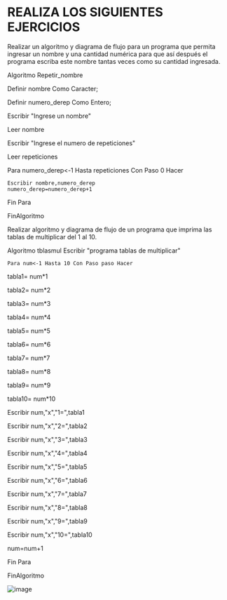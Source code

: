 # REALIZA LOS SIGUIENTES EJERCICIOS

Realizar un algoritmo y diagrama de flujo para un programa que permita ingresar un nombre y una cantidad numérica para que así después el programa escriba este nombre tantas veces como su cantidad ingresada.

Algoritmo Repetir_nombre
	
Definir nombre Como Caracter;

Definir numero_derep Como Entero;

Escribir "Ingrese un nombre"

Leer nombre

Escribir "Ingrese el numero de repeticiones"

Leer repeticiones



Para numero_derep<-1 Hasta repeticiones Con Paso 0 Hacer
	
	Escribir nombre,numero_derep
	numero_derep=numero_derep+1
	
Fin Para

FinAlgoritmo




Realizar algoritmo y diagrama de flujo de un programa que imprima las tablas de multiplicar del 1 al 10.

Algoritmo tblasmul
	Escribir "programa tablas de multiplicar"
	
	Para num<-1 Hasta 10 Con Paso paso Hacer
  
tabla1= num*1

tabla2= num*2

tabla3= num*3

tabla4= num*4

tabla5= num*5

tabla6= num*6

tabla7= num*7

tabla8= num*8

tabla9= num*9

tabla10= num*10

Escribir num,"x","1=",tabla1

Escribir num,"x","2=",tabla2

Escribir num,"x","3=",tabla3

Escribir num,"x","4=",tabla4

Escribir num,"x","5=",tabla5

Escribir num,"x","6=",tabla6

Escribir num,"x","7=",tabla7

Escribir num,"x","8=",tabla8

Escribir num,"x","9=",tabla9

Escribir num,"x","10=",tabla10

num=num+1

Fin Para

FinAlgoritmo

![image](https://user-images.githubusercontent.com/101912013/161355269-c9a311bd-2b2b-4a90-ae0d-621c83dd0841.png)

